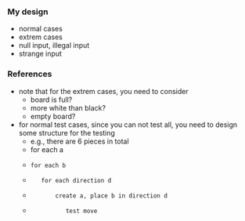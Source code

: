 

### My design
- normal cases
- extrem cases
- null input, illegal input
- strange input


### References
- note that for the extrem cases, you need to consider
  - board is full?
  - more white than black?
  - empty board?
- for normal test cases, since you can not test all, you need to design some structure for the testing
  - e.g., there are 6 pieces in total
  - for each a
  -     for each b
  -        for each direction d
  -            create a, place b in direction d
  -               test move
